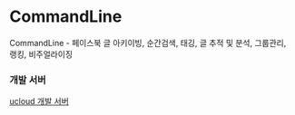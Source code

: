CommandLine
===========

CommandLine - 페이스북 글 아키이빙, 순간검색, 태깅, 글 추적 및 분석, 그룹관리, 랭킹, 비주얼라이징

### 개발 서버

[ucloud 개발 서버](http://ucloud.duru.pe.kr/fcmd)


